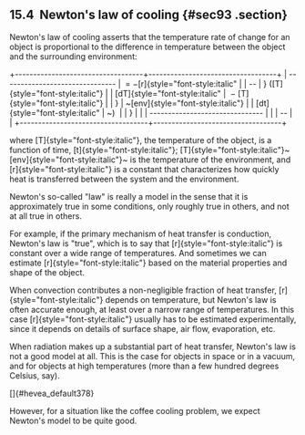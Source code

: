 ﻿15.4  Newton's law of cooling {#sec93 .section}
-----------------------------

Newton's law of cooling asserts that the temperature rate of change for
an object is proportional to the difference in temperature between the
object and the surrounding environment:

+-----------------------------------+-----------------------------------+
|   ------------------------------- |  = −[r]{style="font-style:italic" |
| --                                | } ([T]{style="font-style:italic"} |
|    [dT]{style="font-style:italic" |  − [T]{style="font-style:italic"} |
| }                                 | ~[env]{style="font-style:italic"} |
|    [dt]{style="font-style:italic" | ~)                                |
| }                                 |                                   |
|   ------------------------------- |                                   |
| --                                |                                   |
+-----------------------------------+-----------------------------------+

where [T]{style="font-style:italic"}, the temperature of the object, is
a function of time, [t]{style="font-style:italic"};
[T]{style="font-style:italic"}~[env]{style="font-style:italic"}~ is the
temperature of the environment, and [r]{style="font-style:italic"} is a
constant that characterizes how quickly heat is transferred between the
system and the environment.

Newton's so-called "law\" is really a model in the sense that it is
approximately true in some conditions, only roughly true in others, and
not at all true in others.

For example, if the primary mechanism of heat transfer is conduction,
Newton's law is "true\", which is to say that
[r]{style="font-style:italic"} is constant over a wide range of
temperatures. And sometimes we can estimate
[r]{style="font-style:italic"} based on the material properties and
shape of the object.

When convection contributes a non-negligible fraction of heat transfer,
[r]{style="font-style:italic"} depends on temperature, but Newton's law
is often accurate enough, at least over a narrow range of temperatures.
In this case [r]{style="font-style:italic"} usually has to be estimated
experimentally, since it depends on details of surface shape, air flow,
evaporation, etc.

When radiation makes up a substantial part of heat transfer, Newton's
law is not a good model at all. This is the case for objects in space or
in a vacuum, and for objects at high temperatures (more than a few
hundred degrees Celsius, say).

[]{#hevea_default378}

However, for a situation like the coffee cooling problem, we expect
Newton's model to be quite good.

